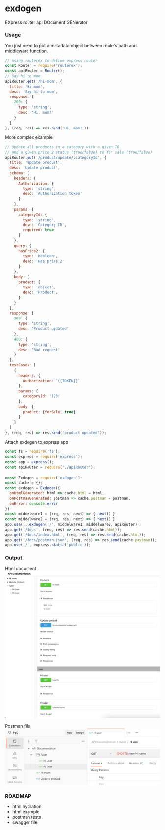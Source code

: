 # exdogen
EXpress router api DOcument GENerator

### Usage


You just need to put a metadata object between route's path and middleware function.
```js
// using routerex to define express router
const Router = require('routerex');
const apiRouter = Router();
// Say hi to mom
apiRouter.get('/hi-mom', {
  title: 'Hi mom',
  desc: 'Say hi to mom',
  response: {
    200: {
      type: 'string',
      desc: 'Hi, mom!'
    }
  }
}, (req, res) => res.send('Hi, mom!'))
```

More complex example
```js
// Update all products in a category with a given ID
// and a given price 2 status (true/false) to for sale (true/false)
apiRouter.put('/product/update/:categoryId', {
  title: 'Update product',
  desc: 'Update product',
  schema: {
    headers: {
      Authorization: {
        type: 'string',
        desc: 'Authorization token'
      }
    },
    params: {
      categoryId: {
        type: 'string',
        desc: 'Category ID',
        required: true
      }
    },
    query: {
      hasPrice2: {
        type: 'boolean',
        desc: 'Has price 2'
      }
    },
    body: {
      product: {
        type: 'object',
        desc: 'Product',
      }
    }
  },
  response: {
    200: {
      type: 'string',
      desc: 'Product updated'
    },
    400: {
      type: 'string',
      desc: 'Bad request'
    }
  },
  testCases: [
    {
      headers: {
        Authorization: `{{TOKEN}}`
      },
      params: {
        categoryId: '123'
      },
      body: {
        product: {forSale: true}
      }
    }
  ]
}, (req, res) => res.send('product updated'));
```

Attach exdogen to express app
```js
const fs = require('fs');
const express = require('express');
const app = express();
const apiRouter = require('./apiRouter');

const Exdogen = require('exdogen');
const cache = {};
const exdogen = Exdogen({
  onHtmlGenerated: html => cache.html = html,
  onPostmanGenerated: postman => cache.postman = postman,
  onError: console.error
})
const middelware1 = (req, res, next) => { next() }
const middelware2 = (req, res, next) => { next() }
app.use(...exdogen('/', middelware1, middelware2, apiRouter));
app.get('/docs', (req, res) => res.send(cache.html));
app.get('/docs/index.html', (req, res) => res.send(cache.html));
app.get('/docs/postman.json', (req, res) => res.send(cache.postman));
app.use('/', express.static('public'));

```

### Output

Html document
![html-doc.png](docs%2Fimages%2Fhtml-doc.png)

Postman file
![postman-file.png](docs%2Fimages%2Fpostman-file.png)


### ROADMAP
- html hydration
- html example
- postman tests
- swagger file
